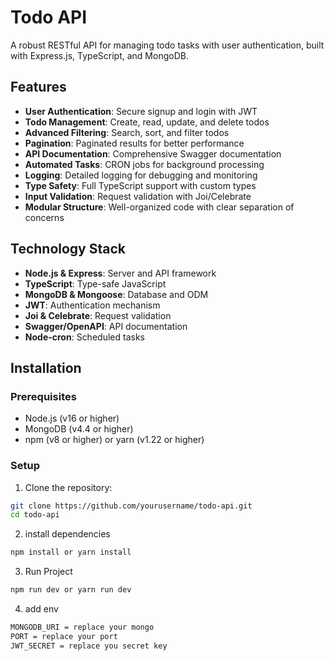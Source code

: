 # Todo API

A robust RESTful API for managing todo tasks with user authentication, built with Express.js, TypeScript, and MongoDB.

## Features

- **User Authentication**: Secure signup and login with JWT
- **Todo Management**: Create, read, update, and delete todos
- **Advanced Filtering**: Search, sort, and filter todos
- **Pagination**: Paginated results for better performance
- **API Documentation**: Comprehensive Swagger documentation
- **Automated Tasks**: CRON jobs for background processing
- **Logging**: Detailed logging for debugging and monitoring
- **Type Safety**: Full TypeScript support with custom types
- **Input Validation**: Request validation with Joi/Celebrate
- **Modular Structure**: Well-organized code with clear separation of concerns

## Technology Stack

- **Node.js & Express**: Server and API framework
- **TypeScript**: Type-safe JavaScript
- **MongoDB & Mongoose**: Database and ODM
- **JWT**: Authentication mechanism
- **Joi & Celebrate**: Request validation
- **Swagger/OpenAPI**: API documentation
- **Node-cron**: Scheduled tasks

## Installation

### Prerequisites

- Node.js (v16 or higher)
- MongoDB (v4.4 or higher)
- npm (v8 or higher) or yarn (v1.22 or higher)

### Setup

1. Clone the repository:
```bash
git clone https://github.com/yourusername/todo-api.git
cd todo-api
```

2. install dependencies 
```bash
npm install or yarn install
```

3. Run Project
``` bash
npm run dev or yarn run dev
```

4. add env
``` bash
MONGODB_URI = replace your mongo
PORT = replace your port
JWT_SECRET = replace you secret key
```
